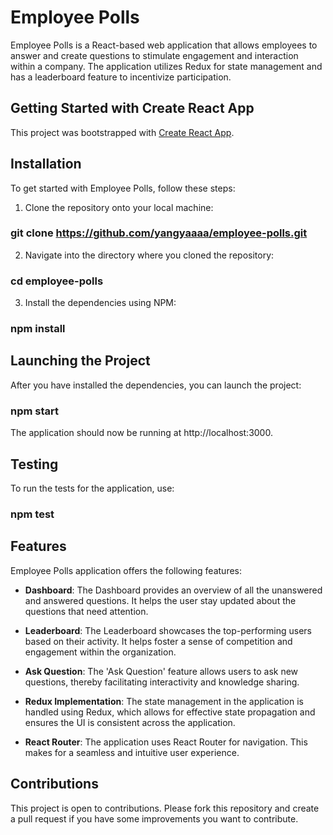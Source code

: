 # Employee Polls

Employee Polls is a React-based web application that allows employees to answer and create questions to stimulate engagement and interaction within a company. The application utilizes Redux for state management and has a leaderboard feature to incentivize participation.

## Getting Started with Create React App

This project was bootstrapped with [Create React App](https://github.com/facebook/create-react-app).

## Installation

To get started with Employee Polls, follow these steps:

1. Clone the repository onto your local machine:

### git clone https://github.com/yangyaaaa/employee-polls.git

2. Navigate into the directory where you cloned the repository:

### cd employee-polls

3. Install the dependencies using NPM:

### npm install

## Launching the Project

After you have installed the dependencies, you can launch the project:

### npm start

The application should now be running at http://localhost:3000.

## Testing

To run the tests for the application, use:

### npm test

## Features

Employee Polls application offers the following features:

- **Dashboard**: The Dashboard provides an overview of all the unanswered and answered questions. It helps the user stay updated about the questions that need attention.

- **Leaderboard**: The Leaderboard showcases the top-performing users based on their activity. It helps foster a sense of competition and engagement within the organization.

- **Ask Question**: The 'Ask Question' feature allows users to ask new questions, thereby facilitating interactivity and knowledge sharing.

- **Redux Implementation**: The state management in the application is handled using Redux, which allows for effective state propagation and ensures the UI is consistent across the application.

- **React Router**: The application uses React Router for navigation. This makes for a seamless and intuitive user experience.

## Contributions

This project is open to contributions. Please fork this repository and create a pull request if you have some improvements you want to contribute.
